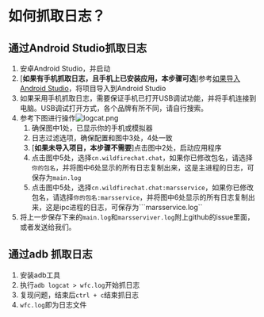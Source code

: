 # 如何抓取日志？

## 通过Android Studio抓取日志

1. 安卓Android Studio，并启动
2. [**如果有手机抓取日志，且手机上已安装应用，本步骤可选**]参考[如果导入Android Studio](q1.md)，将项目导入到Android Studio
3. 如果采用手机抓取日志，需要保证手机已打开USB调试功能，并将手机连接到电脑。USB调试打开方式，各个品牌有所不同，请自行搜索。
4. 参考下图进行操作![logcat.png](http://static.wildfirechat.cn/logcat.png)
   1. 确保图中1处，已显示你的手机或模拟器
   2. 日志过滤选项，确保配置和图中3处，4处一致
   3. [**如果未导入项目，本步骤不需要**]点击图中2处，启动应用程序
   4. 点击图中5处，选择```cn.wildfirechat.chat```，如果你已修改包名，请选择```你的包名```，并将图中6处显示的所有日志复制出来，这是主进程的日志，可保存为```main.log```
   5. 点击图中5处，选择```cn.wildfirechat.chat:marsservice```，如果你已修改包名，请选择```你的包名:marsservice```，并将图中6处显示的所有日志复制出来，这是ipc进程的日志，可保存为```marsservice.log``
5. 将上一步保存下来的```main.log```和```marsserviver.log```附上github的issue里面，或者发送给我们。



## 通过adb 抓取日志

1. 安装adb工具
2. 执行```adb logcat > wfc.log```开始抓日志
3. 复现问题，结束后```ctrl + c```结束抓日志
4. ```wfc.log```即为日志文件